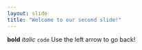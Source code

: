 ```yaml
---
layout: slide
title: "Welcome to our second slide!"
---
```

**bold** *italic* `code`
Use the left arrow to go back!
